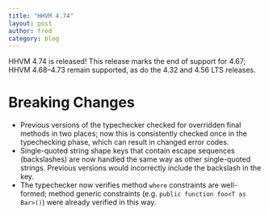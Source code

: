 ```yaml
---
title: "HHVM 4.74"
layout: post
author: fred
category: blog
---
```


HHVM 4.74 is released! This release marks the end of support for 4.67;
HHVM 4.68&ndash;4.73 remain supported, as do the 4.32 and 4.56 LTS releases.

# Breaking Changes

- Previous versions of the typechecker checked for overridden final methods in
  two places; now this is consistently checked once in the typechecking phase,
  which can result in changed error codes.
- Single-quoted string shape keys that contain escape sequences (backslashes)
  are now handled the same way as other single-quoted strings. Previous versions
  would incorrectly include the backslash in the key.
- The typechecker now verifies method `where` constraints are well-formed;
  method generic constraints (e.g. `public function foo<T as Bar>()`) were
  already verified in this way.
